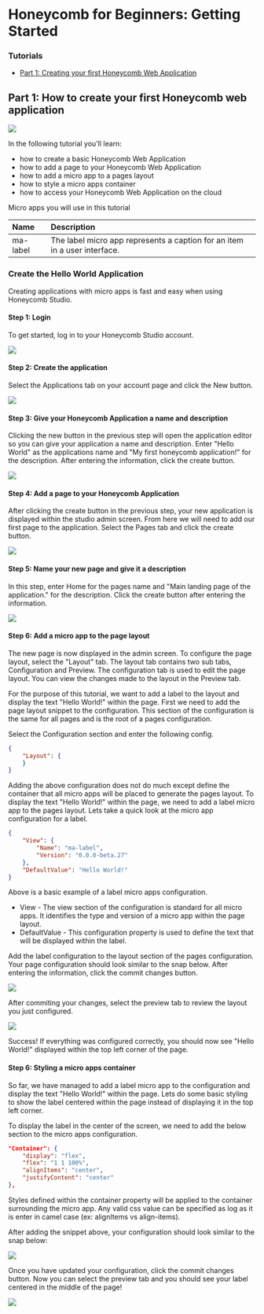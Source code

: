 # Honeycomb for Beginners: Getting Started

### Tutorials

* [Part 1: Creating your first Honeycomb Web Application](https://github.com/Schalltech/honeycomb-tutorials/tree/master/tutorials/getting%20started/create%20an%20application#part-1-how-to-create-your-first-honeycomb-web-application)

## Part 1: How to create your first Honeycomb web application

<img src="https://raw.githubusercontent.com/Schalltech/honeycomb-tutorials/master/tutorials/getting%20started/create%20an%20application/images/create-app-11.png">

In the following tutorial you'll learn:

* how to create a basic Honeycomb Web Application
* how to add a page to your Honeycomb Web Application
* how to add a micro app to a pages layout
* how to style a micro apps container
* how to access your Honeycomb Web Application on the cloud

Micro apps you will use in this tutorial

Name | Description 
:---- | :-----
ma-label | The label micro app represents a caption for an item in a user interface.

### Create the Hello World Application
Creating applications with micro apps is fast and easy when using Honeycomb Studio. 

#### Step 1: Login
To get started, log in to your Honeycomb Studio account. 

<img src="https://raw.githubusercontent.com/Schalltech/honeycomb-tutorials/master/tutorials/getting%20started/create%20an%20application/images/create-app-0.png">

#### Step 2: Create the application
Select the Applications tab on your account page and click the New button.

<img src="https://raw.githubusercontent.com/Schalltech/honeycomb-tutorials/master/tutorials/getting%20started/create%20an%20application/images/create-app-1.png">

#### Step 3: Give your Honeycomb Application a name and description
Clicking the new button in the previous step will open the application editor so you can give your application a name and description. Enter "Hello World" as the applications name and "My first honeycomb application!" for the description. After entering the information, click the create button.

<img src="https://raw.githubusercontent.com/Schalltech/honeycomb-tutorials/master/tutorials/getting%20started/create%20an%20application/images/create-app-2.png">

#### Step 4: Add a page to your Honeycomb Application
After clicking the create button in the previous step, your new application is displayed within the studio admin screen. From here we will need to add our first page to the application. Select the Pages tab and click the create button.


<img src="https://raw.githubusercontent.com/Schalltech/honeycomb-tutorials/master/tutorials/getting%20started/create%20an%20application/images/create-app-3.png">

#### Step 5: Name your new page and give it a description
In this step, enter Home for the pages name and "Main landing page of the application." for the description. Click the create button after entering the information.

<img src="https://raw.githubusercontent.com/Schalltech/honeycomb-tutorials/master/tutorials/getting%20started/create%20an%20application/images/create-app-4.png">

#### Step 6: Add a micro app to the page layout
The new page is now displayed in the admin screen. To configure the page layout, select the "Layout" tab. The layout tab contains two sub tabs, Configuration and Preview. The configuration tab is used to edit the page layout. You can view the changes made to the layout in the Preview tab.

For the purpose of this tutorial, we want to add a label to the layout and display the text "Hello World!" within the page. First we need to add the page layout snippet to the configuration. This section of the configuration is the same for all pages and is the root of a pages configuration.

Select the Configuration section and enter the following config.

````json
{
    "Layout": {
    }
}
````
Adding the above configuration does not do much except define the container that all micro apps will be placed to generate the pages layout. To display the text "Hello World!" within the page, we need to add a label micro app to the pages layout. Lets take a quick look at the micro app configuration for a label.

````json
{
    "View": {
        "Name": "ma-label",
        "Version": "0.0.0-beta.27"
    },
    "DefaultValue": "Hello World!"
}
````

Above is a basic example of a  label micro apps configuration.

* View - The view section of the configuration is standard for all micro apps. It identifies the type and version of a micro app within the page layout.
* DefaultValue - This configuration property is used to define the text that will be displayed within the label.

Add the label configuration to the layout section of the pages configuration. Your page configuration should look similar to the snap below. After entering the information, click the commit changes button.

<img src="https://raw.githubusercontent.com/Schalltech/honeycomb-tutorials/master/tutorials/getting%20started/create%20an%20application/images/create-app-6.png">

After commiting your changes, select the preview tab to review the layout you just configured.

<img src="https://raw.githubusercontent.com/Schalltech/honeycomb-tutorials/master/tutorials/getting%20started/create%20an%20application/images/create-app-6.a.png">

Success! If everything was configured correctly, you should now see "Hello World!" displayed within the top left corner of the page.

#### Step 6: Styling a micro apps container
So far, we have managed to add a label micro app to the configuration and display the text "Hello World!" within the page. Lets do some basic styling to show the label centered within the page instead of displaying it in the top left corner.

To display the label in the center of the screen, we need to add the below section to the micro apps configuration.

````json
"Container": {
    "display": "flex",
    "flex": "1 1 100%",
    "alignItems": "center",
    "justifyContent": "center"
},
````

Styles defined within the container property will be applied to the container surrounding the micro app. Any valid css value can be specified as log as it is enter in camel case (ex: alignItems vs align-items). 

After adding the snippet above, your configuration should look similar to the snap below:

<img src="https://raw.githubusercontent.com/Schalltech/honeycomb-tutorials/master/tutorials/getting%20started/create%20an%20application/images/create-app-10.png">

Once you have updated your configuration, click the commit changes button. Now you can select the preview tab and you should see your label centered in the middle of the page!

<img src="https://raw.githubusercontent.com/Schalltech/honeycomb-tutorials/master/tutorials/getting%20started/create%20an%20application/images/create-app-6.b.png">
